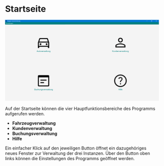 # Startseite

![Startseite](pictures/Startseite.png)

Auf der Startseite können die vier Hauptfunktionsbereiche des Programms aufgerufen werden.

* **Fahrzeugverwaltung**
* **Kundenverwaltung**
* **Buchungsverwaltung**
* **Hilfe**

Ein einfacher Klick auf den jeweiligen Button öffnet ein dazugehöriges neues Fenster zur Verwaltung der drei Instanzen.
Über den Button oben links können die Einstellungen des Programms geöffnet werden.